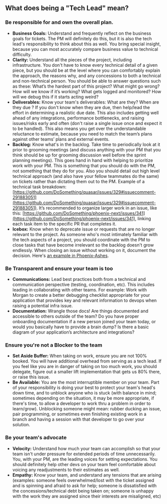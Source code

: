 ## What does being a "Tech Lead" mean?
    
### Be responsible for and own the overall plan. 

- **Business Goals:** Understand and frequently reflect on the business goals for tickets. The PM will definitely do this, but it is also the tech lead's responsibility to think about this as well. You bring special insight, because you can most accurately compare business value to technical difficulty.
- **Clarity:** Understand all the pieces of the project, including infrastructure. You don't have to know every technical detail of a given piece, but you should be at the level where you can comfortably explain the approach, the reasons why, and any concessions to both a technical and non-technical person. You should be able to answer questions such as these: What’s the hardest part of this project? What might go wrong? How will we know if it’s working? What gets logged and monitored? How will we debug this if it starts acting weird?
- **Deliverables:** Know your team's deliverables: What are they? When are they due ? If you don't know when they are due, then help/lead the effort in determining a realistic due date. This also includes getting well ahead of any integrations, performance bottlenecks, and raising issues/risks early and often (don't raise a single issue once and expect it to be handled). This also means you get over the understandable reluctance to estimate, because you need to match the team’s plans against other teams’ plans and external events.
- **Backlog:** Know what's in the backlog. Take time to periodically look at it prior to grooming meetings (and discuss anything with your PM that you think should be up for grooming discussion well before the sprint planning meetings). This goes hand in hand with helping to prioritize work with your PM. This is something that you should do with the PM, not something that they do for you. Also you should detail out high level technical approach (and also have your fellow teammates do the same) on tickets rather than dictating them out to the PM. Example of a technical task breakdown: [https://github.com/DoSomething/quasar/issues/329#issuecomment-291883051](https://github.com/DoSomething/quasar/issues/329#issuecomment-291883051). It’s recommended to organize larger work in an issue, like this: [https://github.com/DoSomething/phoenix-next/issues/341](https://github.com/DoSomething/phoenix-next/issues/341), linking each task item to the specific PR that completes it.
- **Icebox:** Know when to deprecate issue or requests that are no longer relevant to the project. As someone who's most intimately familiar with the tech aspects of a project, you should coordinate with the PM to close tasks that have become irrelevant so the backlog doesn't grow endlessly. When closing an issue without working on it, document the decision. Here's [an example in Phoenix-Ashes]([https://github.com/DoSomething/phoenix/issues/6167]).

### Be Transparent and ensure your team is too

- **Communications:** Lead best practices both from a technical and communication perspective (testing, coordination, etc). This includes leading in collaborating with other teams. For example: Work with Morgan to create a better debugging checklist appropriate for your application that provides key and relevant information to devops when raising a potential infra issue.
- **Documentation:** Wrangle those docs! Are things documented and accessible to others outside of the team? Do you have proper onboarding documentation if a new person joined your team today, or would you basically have to provide a brain dump? Is there a basic diagram of your application’s architecture and integrations?

### Ensure you're not a Blocker to the team

- **Set Aside Buffer:** When taking on work, ensure you are not 100% booked. You will have additional overhead from serving as a tech lead. If you feel like you are in danger of taking on too much work, you should delegate, figure out a smaller lift implementation that gets us 80% there, or raise this issue.
- **Be Available:** You are the most interruptible member on your team. Part of your responsibility is doing your best to protect your team's head's down time, and to unblock anyone who is stuck (with balance in mind; sometimes depending on the situation, it may be more appropriate, if there's time, to allow a developer to work thru a problem in order to learn/grow). Unblocking someone might mean: rubber ducking an issue, pair programming, or sometimes even finishing existing work in a branch and having a session with that developer to go over your solution.

### Be your team's advocate

- **Velocity:** Understand how much your team can accomplish so that your team isn't under pressure for extended periods of time unnecessarily. You, with your PM, are the leading voices for setting expectations. You should definitely help other devs on your team feel comfortable about voicing any readjustments to their estimates as well.
- **Empathy:** Know your team, and understand any tensions that are arising (examples: someone feels overwhelmed/lost with the ticket assigned and is spinning and afraid to ask for help; someone is dissatisfied with the concessions/technical debt being taken on; someone is unhappy with the work they are assigned since their interests are misaligned, etc)
